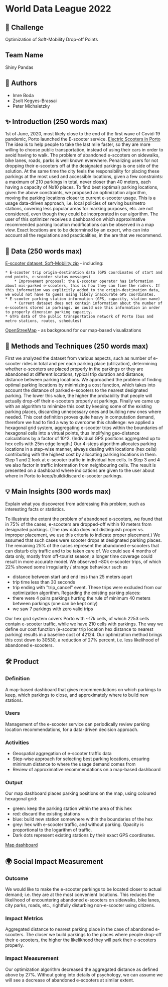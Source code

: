 # World Data League 2022

## 🎯 Challenge
Optimization of Soft-Mobility Drop-off Points

## Team Name
Shiny Pandas

## 👥 Authors
* Imre Boda
* Zsolt Kegyes-Brassai
* Peter Michaletzky

## ✨ Introduction (250 words max)
1st of June, 2020, most likely close to the end of the first wave of Covid-19 pandemic, Porto launched the E-scooter service. [Electric Scooters in Porto](https://www.porto.pt/en/news/electric-scooters-are-set-to-go-and-ride-through-porto-starting-1st-june)
The idea is to help people to take the last mile faster, so they are more willing to choose public transportation, instead of using their cars in order to avoid having to walk. The problem of abandoned e-scooters on sidewalks, bike lanes, roads, parks is well known everwhere. Penalizing users for not dropping their e-scooters off at the designated parkings is one side of the solution. At the same time the city feels the responsibility for placing these parkings at the most used and accessible locations, given a few constraints: a maximum of 210 parkings in total, never closer than 40 meters, each having a capacity of Nx10 places.
To find best (optimal) parking locations, given the above constraints, we proposed an optimization algorithm, moving the parking locations closer to current e-scooter usage. This is a usage data-driven approach, i.e. local policies of serving bus/metro stations, covering less popular areas for marking purposes, etc. are not considered, even though they could be incorporated in our algorithm.
The user of this optimizer receives a dashboard on which approximative recommended parking location modifications can be observed in a map view. Exact locations are to be determined by an expert, who can into account all the regulations and practicalities, in the are that we recommend.

## 🔢 Data (250 words max)

[E-scooter dataset: Soft-Mobility.zip](https://wdl-data.fra1.digitaloceanspaces.com/porto/Soft-Mobility.zip) - including:

    * E-scooter trip origin-destination data (GPS coordinates of start and end points, e-scooter status messages)
        * Improvement proposal: the E-scooter operator has information about mis-parked e-scooters, this is how they can fine the riders. If this information was explicitly added to the origin-destination data, we would not have to guess using likely inaccurate GPS coordinates.
    * E-scooter parking station information (GPS, capacity, station name)
        * Current dataset does not contain information about the number of e-scooters stored in parkings. We could use this information in order to properly dimension parking capacity.
    * GTFS data of the public transportation network of Porto (bus and metro stations, routes, schedules)

[OpenStreeMap](https://www.openstreetmap.org/#map=15/41.1548/-8.6146&layers=O) - as background for our map-based visualizations

## 🧮 Methods and Techniques (250 words max)

First we analyzed the dataset from various aspects, such as number of e-scooter rides in total and per each parking place (utilization), determining whether e-scooters are placed properly in the parkings or they are abandoned at different locations, typical trip duration and distance; distance between parking locations.
We approached the problem of finding optimal parking locations by minimizing a cost function, which takes into account the distance of parked e-scooters to the nearest designated parking. The lower this value, the higher the probability that people will actually drop-off their e-scooters properly at parkings.
Finally we came up with an algorithm to minimize this cost by keeping some of the existing parking places, discarding unnecessary ones and building new ones where needed. This cost definition proves quite heavy in computation demand, therefore we had to find a way to overcome this challenge: we applied a hexagonal grid system, aggregating e-scooter trips within the boundaries of hexagonal cells into a virtual points, thus implifying geo-distance calculations by a factor of 10^2. (Individual GPS positions aggregated up to hex cells with 25m edge length.)
Our 4-steps algorithm allocates parking locations in a step-wise manner, always dealing with locations (hex cells) contributing with the highest cost by allocating parking locations in them. Step 1 and 2 look at e-scooter traffic in individual hex cells. In Step 3 and 4 we also factor in traffic information from neighbouring cells.
The result is presented on a dashboard where indications are given to the user about where in Porto to keep/build/discard e-scooter parkings.

## 💡 Main Insights (300 words max)
Explain what you discovered from addressing this problem, such as interesting facts or statistics.

To illustrate the extent the problem of abandoned e-scooters, we found that in 75% of the cases, e-scooters are dropped-off within 10 meters from designated parkings. (The raw data does not distinguish proper vs. improper placement, we use this criteria to indicate proper placement.) We assumed that such cases were scooter drops at designated parking places. The remaining 25% of the cases represent the abandoned e-scooters that can disturb city traffic and to be taken care of.
We could see 4 months of data only, mostly from off-tourist season; a longer time coverage could result in more accurate model.
We observed ~80k e-scooter trips, of which 22% showed some irregularity / strange behaviour such as

* distance between start and end less than 25 meters apart
* trip time less than 30 seconds
* trip ending with "trip_cancel" event.
These trips were excluded from our optimization algorithm.
Regarding the existing parking places:
* there were 4 pairs parkings hurting the rule of minimum 40 meters between parkings (one can be kept only)
* we saw 7 parkings with zero valid trips

Our hex grid system covers Porto with ~17k cells, of which 2253 cells contain e-scooter traffic, while we have 210 cells with parkings.
The way we define our cost function (e-scooter trip location hex distance to nearest parking) results in a baseline cost of 42124.
Our optimization method brings this cost down to 30530, a reduction of 27% percent, i.e. less likelihood of abandoned e-scooters.

## 🛠️ Product
### Definition

A map-based dashboard that gives recommendations on which parkings to keep, which parkings to close, and approximately where to build new stations.

### Users

Management of the e-scooter service can periodically review parking location recommendations, for a data-driven decision approach.

### Activities

* Geospatial aggregation of e-scooter traffic data
* Step-wise approach for selecting best parking locations, ensuring minimum distance to where the usage demand comes from
* Review of approximative recommendations on a map-based dashboard

### Output

Our map dashboard places parking positions on the map, using coloured hexagonal grid:

* green: keep the parking station within the area of this hex
* red: discard the existing stations
* blue: build new station somewhere within the boundaries of the hex
* grey: hex with e-scooter traffic, and without parking. Opacity is proportional to the logarithm of traffic.
* Dark dots represent existing stations by their exact GPS coordinates.

[Map dashboard](http://peter.michaletzky.gitlab.io/dataproj_public/leaflet_final_dashboard.html)

## 🌍 Social Impact Measurement
### Outcome

We would like to make the e-scooter parkings to be located closer to actual demand; i.e. they are at the most convenient locations. This reduces the likelihood of encountering abandoned e-scooters on sidewalks, bike lanes, city parks, roads, etc., rightfully disturbing non-e-scooter using citizens.

### Impact Metrics

Aggregated distance to nearest parking place in the case of abandoned e-scooters. The closer we build parkings to the places where people drop-off their e-scooters, the higher the likelikhood they will park their e-scooters properly.

### Impact Measurement

Our optimization algorithm decreased the aggregated distance as defined above by 27%. Without going into details of psychology, we can assume we will see a decrease of abandoned e-scooters at similar extent.